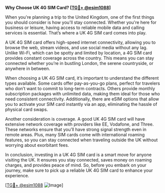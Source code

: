 **Why Choose UK 4G SIM Card? [[TG💪+ @esim1088](https://t.me/s/esim1088)]**

When you're planning a trip to the United Kingdom, one of the first things you should consider is how you'll stay connected. Whether you're here for business or leisure, having access to reliable mobile data and calling services is essential. That’s where a UK 4G SIM card comes into play.

A UK 4G SIM card offers high-speed internet connectivity, allowing you to browse the web, stream videos, and use social media without any lag. Unlike Wi-Fi, which can be spotty and limited by location, a 4G SIM card provides constant coverage across the country. This means you can stay connected whether you’re in bustling London, the serene countryside, or anywhere in between.

When choosing a UK 4G SIM card, it’s important to understand the different types available. Some cards offer pay-as-you-go plans, perfect for travelers who don’t want to commit to long-term contracts. Others provide monthly subscription packages with unlimited data, making them ideal for those who need consistent connectivity. Additionally, there are eSIM options that allow you to activate your SIM card instantly via an app, eliminating the hassle of physical card swaps.

Another consideration is coverage. A good UK 4G SIM card will have extensive network coverage with providers like EE, Vodafone, and Three. These networks ensure that you’ll have strong signal strength even in remote areas. Plus, many SIM cards come with international roaming features, so you can stay connected when traveling outside the UK without worrying about exorbitant fees.

In conclusion, investing in a UK 4G SIM card is a smart move for anyone visiting the UK. It ensures you stay connected, saves money on roaming charges, and provides peace of mind. So, before you embark on your journey, make sure to pick up a reliable UK 4G SIM card to enhance your experience. 

[[TG💪+ @esim1088](https://t.me/s/esim1088) ![Image](https://i.postimg.cc/Y0z9fWf4/image.png)]